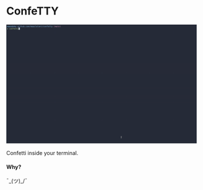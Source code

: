 # ConfeTTY

<p align="center">
  <img src="./assets/confetty.gif?raw=true" alt="Confetti in your terminal" />
</p>

Confetti inside your terminal.

#### Why?

¯\_(ツ)_/¯
